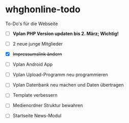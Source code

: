 # whghonline-todo
To-Do's für die Webseite

- [ ] **Vplan PHP Version updaten bis 2. März; Wichtig!**
- [ ] 2 neue junge Mitglieder
- [x] ~~Impressumslink ändern~~
- [ ] Vplan Android App
- [ ] Vplan Upload-Programm neu programmieren
- [ ] Vplan Datenbank neu machen und Daten übertragen


- [ ] Template verbessern
- [ ] Medienordner Struktur bewahren
- [ ] Startseite News-Modul
